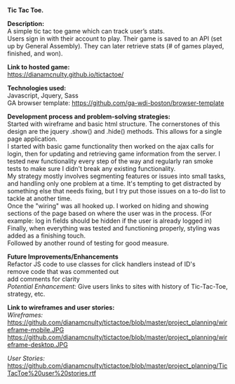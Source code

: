 **Tic Tac Toe.**

**Description:**<br />
  A simple tic tac toe game which can track user’s stats.<br />
  Users sign in with their account to play. Their game is saved to an API (set up by General Assembly). They can later retrieve stats (# of games played, finished, and won).

**Link to hosted game:**<br />
  https://dianamcnulty.github.io/tictactoe/

**Technologies used:**<br />
  Javascript, Jquery, Sass <br />
  GA browser template: https://github.com/ga-wdi-boston/browser-template

**Development process and problem-solving strategies:**<br />
  Started with wireframe and basic html structure. The cornerstones of this design are the jquery .show() and .hide() methods. This allows for a single page application.<br />
  I started with basic game functionality then worked on the ajax calls for login, then for updating and retrieving game information from the server. I tested new functionality every step of the way and regularly ran smoke tests to make sure I didn't break any existing functionality.<br />
  My strategy mostly involves segmenting features or issues into small tasks, and handling only one problem at a time. It's tempting to get distracted by something else that needs fixing, but I try put those issues on a to-do list to tackle at another time.<br />
  Once the "wiring" was all hooked up. I worked on hiding and showing sections of the page based on where the user was in the process. (For example: log in fields should be hidden if the user is already logged in)<br />
  Finally, when everything was tested and functioning properly, styling was added as a finishing touch.<br />
  Followed by another round of testing for good measure.<br />

**Future Improvements/Enhancements**<br />
  Refactor JS code to use classes for click handlers instead of ID's<br />
  remove code that was commented out<br />
  add comments for clarity<br />
  *Potential Enhancement:* Give users links to sites with history of Tic-Tac-Toe, strategy, etc.<br />


**Link to wireframes and user stories:**<br />
 *Wireframes:*<br />
    https://github.com/dianamcnulty/tictactoe/blob/master/project_planning/wireframe-mobile.JPG<br />
    https://github.com/dianamcnulty/tictactoe/blob/master/project_planning/wireframe-desktop.JPG<br />

*User Stories:*<br />
    https://github.com/dianamcnulty/tictactoe/blob/master/project_planning/TicTacToe%20user%20stories.rtf
